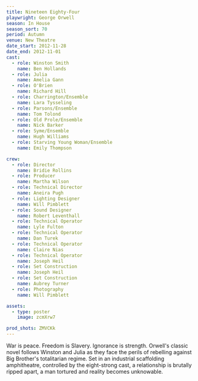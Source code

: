 ```yaml
---
title: Nineteen Eighty-Four
playwright: George Orwell
season: In House
season_sort: 70
period: Autumn
venue: New Theatre
date_start: 2012-11-28
date_end: 2012-11-01
cast:
  - role: Winston Smith
    name: Ben Hollands
  - role: Julia
    name: Amelia Gann
  - role: O'Brien
    name: Richard Hill
  - role: Charrington/Ensemble
    name: Lara Tysseling
  - role: Parsons/Ensemble
    name: Tom Tolond
  - role: Old Prole/Ensemble
    name: Nick Barker
  - role: Syme/Ensemble
    name: Hugh Williams
  - role: Starving Young Woman/Ensemble
    name: Emily Thompson

crew:
  - role: Director
    name: Bridie Rollins
  - role: Producer
    name: Martha Wilson
  - role: Technical Director
    name: Aneira Pugh
  - role: Lighting Designer
    name: Will Pimblett
  - role: Sound Designer
    name: Robert Leventhall
  - role: Technical Operator
    name: Lyle Fulton
  - role: Technical Operator
    name: Dan Turek
  - role: Technical Operator
    name: Claire Nias
  - role: Technical Operator
    name: Joseph Heil
  - role: Set Construction
    name: Joseph Heil
  - role: Set Construction
    name: Aubrey Turner
  - role: Photography
    name: Will Pimblett

assets:
  - type: poster
    image: zcmXrw7

prod_shots: ZMVCKk
---
```


War is peace. Freedom is Slavery. Ignorance is strength. Orwell's classic novel follows Winston and Julia as they face the perils of rebelling against Big Brother's totalitarian regime. Set in an industrial scaffolding amphitheatre, controlled by the eight-strong cast, a relationship is brutally ripped apart, a man tortured and reality becomes unknowable.
